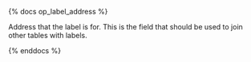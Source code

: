 {% docs op_label_address %}

Address that the label is for. This is the field that should be used to join other tables with labels. 

{% enddocs %}